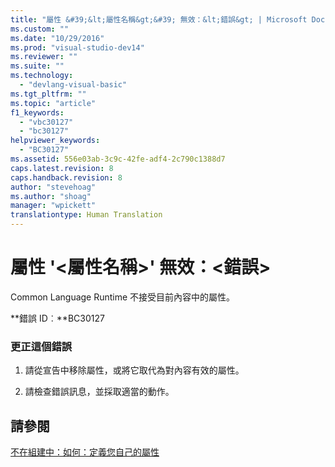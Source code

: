 ```yaml
---
title: "屬性 &#39;&lt;屬性名稱&gt;&#39; 無效：&lt;錯誤&gt; | Microsoft Docs"
ms.custom: ""
ms.date: "10/29/2016"
ms.prod: "visual-studio-dev14"
ms.reviewer: ""
ms.suite: ""
ms.technology: 
  - "devlang-visual-basic"
ms.tgt_pltfrm: ""
ms.topic: "article"
f1_keywords: 
  - "vbc30127"
  - "bc30127"
helpviewer_keywords: 
  - "BC30127"
ms.assetid: 556e03ab-3c9c-42fe-adf4-2c790c1388d7
caps.latest.revision: 8
caps.handback.revision: 8
author: "stevehoag"
ms.author: "shoag"
manager: "wpickett"
translationtype: Human Translation
---
```

# 屬性 &#39;&lt;屬性名稱&gt;&#39; 無效：&lt;錯誤&gt;
Common Language Runtime 不接受目前內容中的屬性。  
  
 **錯誤 ID︰**BC30127  
  
### 更正這個錯誤  
  
1.  請從宣告中移除屬性，或將它取代為對內容有效的屬性。  
  
2.  請檢查錯誤訊息，並採取適當的動作。  
  
## 請參閱  
 [不在組建中：如何：定義您自己的屬性](http://msdn.microsoft.com/zh-tw/039609c4-ec43-4f44-945f-aa3b5b535c6a)